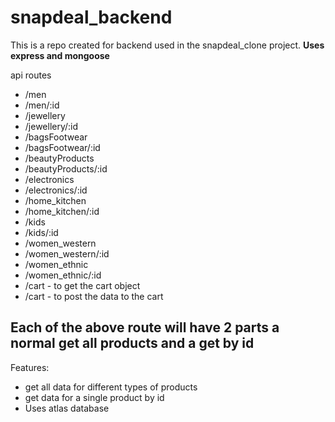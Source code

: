 # snapdeal_backend

This is a repo created for backend used in the snapdeal_clone project.
**Uses express and mongoose**

api routes

- /men
- /men/:id
- /jewellery
- /jewellery/:id
- /bagsFootwear
- /bagsFootwear/:id
- /beautyProducts
- /beautyProducts/:id
- /electronics
- /electronics/:id
- /home_kitchen
- /home_kitchen/:id
- /kids
- /kids/:id
- /women_western
- /women_western/:id
- /women_ethnic
- /women_ethnic/:id
- /cart - to get the cart object
- /cart - to post the data to the cart 

## Each of the above route will have 2 parts a normal get all products and a get by id

Features:

- get all data for different types of products
- get data for a single product by id
- Uses atlas database

